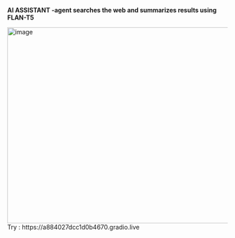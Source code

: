 **AI ASSISTANT -agent searches the web and summarizes results using FLAN-T5**


<img width="1910" height="448" alt="image" src="https://github.com/user-attachments/assets/02625b79-712f-4363-a4a6-3de622156241" />
Try : https://a884027dcc1d0b4670.gradio.live
